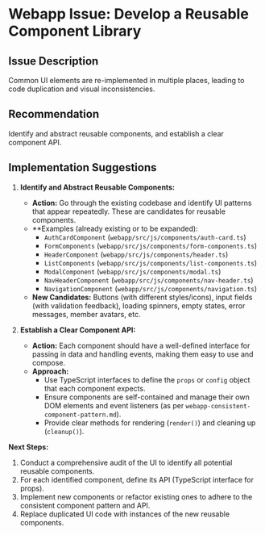 # Webapp Issue: Develop a Reusable Component Library

## Issue Description

Common UI elements are re-implemented in multiple places, leading to code duplication and visual inconsistencies.

## Recommendation

Identify and abstract reusable components, and establish a clear component API.

## Implementation Suggestions

1.  **Identify and Abstract Reusable Components:**
    *   **Action:** Go through the existing codebase and identify UI patterns that appear repeatedly. These are candidates for reusable components.
    *   **Examples (already existing or to be expanded):
        *   `AuthCardComponent` (`webapp/src/js/components/auth-card.ts`)
        *   `FormComponents` (`webapp/src/js/components/form-components.ts`)
        *   `HeaderComponent` (`webapp/src/js/components/header.ts`)
        *   `ListComponents` (`webapp/src/js/components/list-components.ts`)
        *   `ModalComponent` (`webapp/src/js/components/modal.ts`)
        *   `NavHeaderComponent` (`webapp/src/js/components/nav-header.ts`)
        *   `NavigationComponent` (`webapp/src/js/components/navigation.ts`)
    *   **New Candidates:** Buttons (with different styles/icons), input fields (with validation feedback), loading spinners, empty states, error messages, member avatars, etc.

2.  **Establish a Clear Component API:**
    *   **Action:** Each component should have a well-defined interface for passing in data and handling events, making them easy to use and compose.
    *   **Approach:**
        *   Use TypeScript interfaces to define the `props` or `config` object that each component expects.
        *   Ensure components are self-contained and manage their own DOM elements and event listeners (as per `webapp-consistent-component-pattern.md`).
        *   Provide clear methods for rendering (`render()`) and cleaning up (`cleanup()`).

**Next Steps:**
1.  Conduct a comprehensive audit of the UI to identify all potential reusable components.
2.  For each identified component, define its API (TypeScript interface for props).
3.  Implement new components or refactor existing ones to adhere to the consistent component pattern and API.
4.  Replace duplicated UI code with instances of the new reusable components.
